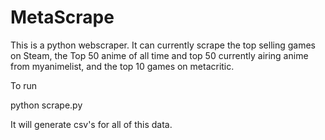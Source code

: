 # MetaScrape
This is a python webscraper. It can currently scrape the top selling games on Steam, the Top 50 anime of all time and top 50 currently airing anime from myanimelist, and the top 10 games on metacritic.

To run

python scrape.py

It will generate csv's for all of this data.
